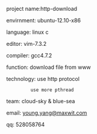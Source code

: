 project name:http-download

envirnment:  ubuntu-12.10-x86

language:	 linux c

editor:		 vim-7.3.2

compiler:	 gcc4.7.2

function:	 download file from www

technology:  use http protocol

			 use more pthread

team:		 cloud-sky & blue-sea

email:		 young.yang@maxwit.com

qq:			 528058764
